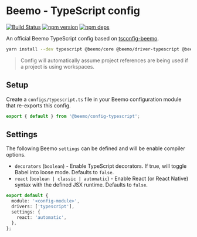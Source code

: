 # Beemo - TypeScript config

[![Build Status](https://github.com/beemojs/dev/workflows/Build/badge.svg)](https://github.com/beemojs/dev/actions?query=branch%3Amaster)
[![npm version](https://badge.fury.io/js/%40beemo%config-typescript.svg)](https://www.npmjs.com/package/@beemo/config-typescript)
[![npm deps](https://david-dm.org/beemojs/dev.svg?path=packages/config-typescript)](https://www.npmjs.com/package/@beemo/config-typescript)

An official Beemo TypeScript config based on
[tsconfig-beemo](https://www.npmjs.com/package/tsconfig-beemo).

```bash
yarn install --dev typescript @beemo/core @beemo/driver-typescript @beemo/config-typescript
```

> Config will automatically assume project references are being used if a project is using
> workspaces.

## Setup

Create a `configs/typescript.ts` file in your Beemo configuration module that re-exports this
config.

```ts
export { default } from '@beemo/config-typescript';
```

## Settings

The following Beemo `settings` can be defined and will be enable compiler options.

- `decorators` (`boolean`) - Enable TypeScript decorators. If true, will toggle Babel into loose
  mode. Defaults to `false`.
- `react` (`boolean | classic | automatic`) - Enable React (or React Native) syntax with the defined
  JSX runtime. Defaults to `false`.

```ts
export default {
  module: '<config-module>',
  drivers: ['typescript'],
  settings: {
    react: 'automatic',
  },
};
```
